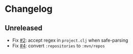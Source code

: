 # Changelog

## Unreleased

- Fix [#2](https://github.com/borkdude/lein2deps/issues/2): accept regex in `project.clj` when safe-parsing
- Fix [#4](https://github.com/borkdude/lein2deps/issues/4): convert `:repositories` to `:mvn/repos`
